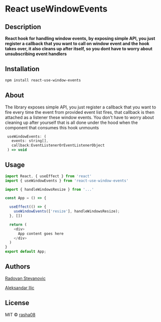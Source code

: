 # React useWindowEvents

## Description

**React hook for handling window events, by exposing simple API, you just register a callback that you want to call on window event and the hook takes over, it also cleans up after itself, so you dont have to worry about unsubscribing event handlers**


## Installation

```bash
npm install react-use-window-events
```

## About

The library exposes simple API, you just register a callback that you want to fire every time the event from provided event list fires, that callback is then attached as a listener these window events. You don't have to worry about cleaning up  after yourself that is all done under the hood when the component that consumes this hook unmounts

```js
 useWindowEvents: (
   events: string[],
   callback:EventListenerOrEventListenerObject
 ) => void
```

## Usage
```js
import React, { useEffect } from 'react'
import { useWindowEvents } from 'react-use-window-events'

import { handleWindowsResize } from '...'

const App = () => {

  useEffect(() => {
    useWindowEvents(['resize'], handleWindowsResize);
  }, [])

  return (
    <div>
      App content goes here
    </div>
  )
}
export default App;
```

## Authors

[Radovan Stevanovic](https://github.com/rasha08)

[Aleksandar Ilic](https://github.com/cili93)

## License

MIT © [rasha08](https://github.com/rasha08)